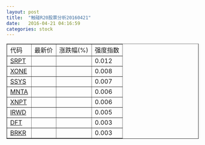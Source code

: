 ```yaml
---
layout: post
title:  "触碰R20股票分析20160421"
date:   2016-04-21 04:16:59
categories: stock
---
```

<script type="text/javascript">
var stockList = []
stockList.push('gb_srpt');
stockList.push('gb_xone');
stockList.push('gb_ssys');
stockList.push('gb_mnta');
stockList.push('gb_xnpt');
stockList.push('gb_irwd');
stockList.push('gb_dft');
stockList.push('gb_brkr');
</script>

<table border="1">
 <tr>
 <td>代码</td>
  <td>最新价</td>
  <td>涨跌幅(%)</td>
 <td>强度指数</td>
</tr>
  <tr id="srpt"><td><a href="http://stock.finance.sina.com.cn/usstock/quotes/SRPT.html" target="_blank">SRPT</a></td><td></td><td></td><td>0.012</td></tr>
  <tr id="xone"><td><a href="http://stock.finance.sina.com.cn/usstock/quotes/XONE.html" target="_blank">XONE</a></td><td></td><td></td><td>0.008</td></tr>
  <tr id="ssys"><td><a href="http://stock.finance.sina.com.cn/usstock/quotes/SSYS.html" target="_blank">SSYS</a></td><td></td><td></td><td>0.007</td></tr>
  <tr id="mnta"><td><a href="http://stock.finance.sina.com.cn/usstock/quotes/MNTA.html" target="_blank">MNTA</a></td><td></td><td></td><td>0.006</td></tr>
  <tr id="xnpt"><td><a href="http://stock.finance.sina.com.cn/usstock/quotes/XNPT.html" target="_blank">XNPT</a></td><td></td><td></td><td>0.006</td></tr>
  <tr id="irwd"><td><a href="http://stock.finance.sina.com.cn/usstock/quotes/IRWD.html" target="_blank">IRWD</a></td><td></td><td></td><td>0.005</td></tr>
  <tr id="dft"><td><a href="http://stock.finance.sina.com.cn/usstock/quotes/DFT.html" target="_blank">DFT</a></td><td></td><td></td><td>0.003</td></tr>
  <tr id="brkr"><td><a href="http://stock.finance.sina.com.cn/usstock/quotes/BRKR.html" target="_blank">BRKR</a></td><td></td><td></td><td>0.003</td></tr>
</table>
